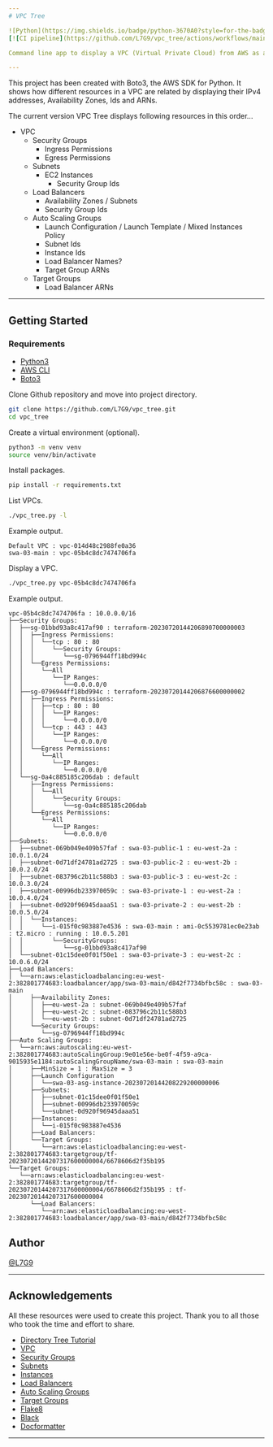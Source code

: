 ```yaml
---
# VPC Tree

![Python](https://img.shields.io/badge/python-3670A0?style=for-the-badge&logo=python&logoColor=ffdd54) ![Github Actions](https://img.shields.io/badge/GitHub_Actions-2088FF?style=for-the-badge&logo=github-actions&logoColor=white) ![AWS](https://img.shields.io/badge/Amazon_AWS-FF9900?style=for-the-badge&logo=amazonaws&logoColor=white)
[![CI pipeline](https://github.com/L7G9/vpc_tree/actions/workflows/main.yaml/badge.svg)](https://github.com/L7G9/vpc_tree/actions/workflows/main.yaml) [![](https://img.shields.io/badge/code%20style-black-000000.svg)](https://github.com/psf/black) [![](https://img.shields.io/badge/security-bandit-yellow.svg)](https://github.com/PyCQA/bandit)

Command line app to display a VPC (Virtual Private Cloud) from AWS as a text tree on the console.

---
```


This project has been created with Boto3, the AWS SDK for Python.  It shows how different resources in a VPC are related by displaying their IPv4 addresses, Availability Zones, Ids and ARNs.

The current version VPC Tree displays following resources in this order...
- VPC
  - Security Groups
    - Ingress Permissions
    - Egress Permissions
  - Subnets
    - EC2 Instances
      - Security Group Ids
  - Load Balancers
    - Availability Zones / Subnets
    - Security Group Ids
  - Auto Scaling Groups
    - Launch Configuration / Launch Template / Mixed Instances Policy
    - Subnet Ids
    - Instance Ids
    - Load Balancer Names?
    - Target Group ARNs
  - Target Groups
    - Load Balancer ARNs

---

## Getting Started

### Requirements
- [Python3](https://docs.python.org/3/using/unix.html#getting-and-installing-the-latest-version-of-python)
- [AWS CLI](https://docs.aws.amazon.com/cli/latest/userguide/getting-started-install.html)
- [Boto3](https://boto3.amazonaws.com/v1/documentation/api/latest/guide/quickstart.html)

Clone Github repository and move into project directory.
```bash
git clone https://github.com/L7G9/vpc_tree.git
cd vpc_tree
```
Create a virtual environment (optional).
```bash
python3 -m venv venv
source venv/bin/activate
```
Install packages.
```bash
pip install -r requirements.txt
```
List VPCs.
```bash
./vpc_tree.py -l
```
Example output.
```
Default VPC : vpc-014d48c2988fe0a36
swa-03-main : vpc-05b4c8dc7474706fa
```
Display a VPC.
```bash
./vpc_tree.py vpc-05b4c8dc7474706fa
```
Example output.
```
vpc-05b4c8dc7474706fa : 10.0.0.0/16
├──Security Groups:
│  ├──sg-01bbd93a8c417af90 : terraform-20230720144206890700000003
│  │  ├──Ingress Permissions:
│  │  │  └──tcp : 80 : 80
│  │  │     └──Security Groups:
│  │  │        └──sg-0796944ff18bd994c
│  │  └──Egress Permissions:
│  │     └──All
│  │        └──IP Ranges:
│  │           └──0.0.0.0/0
│  ├──sg-0796944ff18bd994c : terraform-20230720144206876600000002
│  │  ├──Ingress Permissions:
│  │  │  ├──tcp : 80 : 80
│  │  │  │  └──IP Ranges:
│  │  │  │     └──0.0.0.0/0
│  │  │  └──tcp : 443 : 443
│  │  │     └──IP Ranges:
│  │  │        └──0.0.0.0/0
│  │  └──Egress Permissions:
│  │     └──All
│  │        └──IP Ranges:
│  │           └──0.0.0.0/0
│  └──sg-0a4c885185c206dab : default
│     ├──Ingress Permissions:
│     │  └──All
│     │     └──Security Groups:
│     │        └──sg-0a4c885185c206dab
│     └──Egress Permissions:
│        └──All
│           └──IP Ranges:
│              └──0.0.0.0/0
├──Subnets:
│  ├──subnet-069b049e409b57faf : swa-03-public-1 : eu-west-2a : 10.0.1.0/24
│  ├──subnet-0d71df24781ad2725 : swa-03-public-2 : eu-west-2b : 10.0.2.0/24
│  ├──subnet-083796c2b11c588b3 : swa-03-public-3 : eu-west-2c : 10.0.3.0/24
│  ├──subnet-00996db233970059c : swa-03-private-1 : eu-west-2a : 10.0.4.0/24
│  ├──subnet-0d920f96945daaa51 : swa-03-private-2 : eu-west-2b : 10.0.5.0/24
│  │  └──Instances:
│  │     └──i-015f0c983887e4536 : swa-03-main : ami-0c5539781ec0e23ab : t2.micro : running : 10.0.5.201
│  │        └──SecurityGroups:
│  │           └──sg-01bbd93a8c417af90
│  └──subnet-01c15dee0f01f50e1 : swa-03-private-3 : eu-west-2c : 10.0.6.0/24
├──Load Balancers:
│  └──arn:aws:elasticloadbalancing:eu-west-2:382801774683:loadbalancer/app/swa-03-main/d842f7734bfbc58c : swa-03-main
│     ├──Availability Zones:
│     │  ├──eu-west-2a : subnet-069b049e409b57faf
│     │  ├──eu-west-2c : subnet-083796c2b11c588b3
│     │  └──eu-west-2b : subnet-0d71df24781ad2725
│     └──Security Groups:
│        └──sg-0796944ff18bd994c
├──Auto Scaling Groups:
│  └──arn:aws:autoscaling:eu-west-2:382801774683:autoScalingGroup:9e01e56e-be0f-4f59-a9ca-9015935e1184:autoScalingGroupName/swa-03-main : swa-03-main
│     ├──MinSize = 1 : MaxSize = 3
│     ├──Launch Configuration
│     │  └──swa-03-asg-instance-20230720144208229200000006
│     ├──Subnets:
│     │  ├──subnet-01c15dee0f01f50e1
│     │  ├──subnet-00996db233970059c
│     │  └──subnet-0d920f96945daaa51
│     ├──Instances:
│     │  └──i-015f0c983887e4536
│     ├──Load Balancers:
│     └──Target Groups:
│        └──arn:aws:elasticloadbalancing:eu-west-2:382801774683:targetgroup/tf-20230720144207317600000004/6678606d2f35b195
└──Target Groups:
   └──arn:aws:elasticloadbalancing:eu-west-2:382801774683:targetgroup/tf-20230720144207317600000004/6678606d2f35b195 : tf-20230720144207317600000004
      └──Load Balancers:
         └──arn:aws:elasticloadbalancing:eu-west-2:382801774683:loadbalancer/app/swa-03-main/d842f7734bfbc58c
```

## Author
[@L7G9](https://www.github.com/L7G9)

---

## Acknowledgements
All these resources were used to create this project.  Thank you to all those who took the time and effort to share.
- [Directory Tree Tutorial](https://realpython.com/directory-tree-generator-python/)
- [VPC](https://boto3.amazonaws.com/v1/documentation/api/latest/reference/services/ec2/client/describe_vpcs.html)
- [Security Groups](https://boto3.amazonaws.com/v1/documentation/api/latest/reference/services/ec2/client/describe_security_groups.html)
- [Subnets](https://boto3.amazonaws.com/v1/documentation/api/latest/reference/services/ec2/client/describe_subnets.html)
- [Instances](https://boto3.amazonaws.com/v1/documentation/api/latest/reference/services/ec2/client/describe_instances.html)
- [Load Balancers](https://boto3.amazonaws.com/v1/documentation/api/latest/reference/services/elbv2/client/describe_load_balancers.html)
- [Auto Scaling Groups](https://boto3.amazonaws.com/v1/documentation/api/latest/reference/services/autoscaling/client/describe_auto_scaling_groups.html)
- [Target Groups](https://boto3.amazonaws.com/v1/documentation/api/latest/reference/services/elbv2/client/describe_target_groups.html)
- [Flake8](https://flake8.pycqa.org/en/latest/)
- [Black](https://pypi.org/project/black/)
- [Docformatter](https://github.com/PyCQA/docformatter)
---
